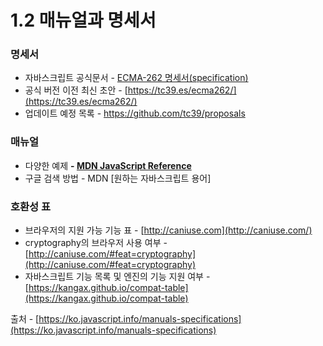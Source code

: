 # 1.2 매뉴얼과 명세서

### 명세서

- 자바스크립트 공식문서 - [ECMA-262 명세서(specification)](https://www.ecma-international.org/publications/standards/Ecma-262.htm)
- 공식 버전 이전 최신 초안 - [https://tc39.es/ecma262/](https://tc39.es/ecma262/)
- 업데이트 예정 목록 - https://github.com/tc39/proposals

### 매뉴얼

- 다양한 예제 **- [MDN JavaScript Reference](https://developer.mozilla.org/en-US/docs/Web/JavaScript/Reference)**
- 구글 검색 방법 - MDN [원하는 자바스크립트 용어]

### 호환성 표

- 브라우저의 지원 가능 기능 표 - [http://caniuse.com](http://caniuse.com/)
- cryptography의 브라우저 사용 여부 - [http://caniuse.com/#feat=cryptography](http://caniuse.com/#feat=cryptography)
- 자바스크립트 기능 목록 및 엔진의 기능 지원 여부 - [https://kangax.github.io/compat-table](https://kangax.github.io/compat-table)

출처 - [https://ko.javascript.info/manuals-specifications](https://ko.javascript.info/manuals-specifications)